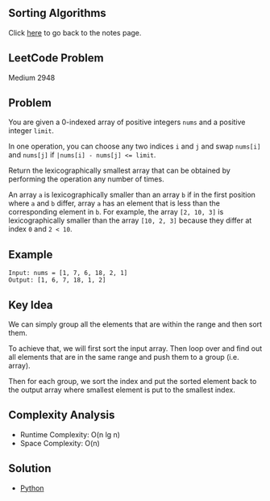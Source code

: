 ## Sorting Algorithms
Click [here](../notes.md) to go back to the notes page.

## LeetCode Problem
Medium 2948

## Problem
You are given a 0-indexed array of positive integers `nums` and a positive integer `limit`.

In one operation, you can choose any two indices `i` and `j` and swap `nums[i]` and `nums[j]` if `|nums[i] - nums[j] <= limit`.

Return the lexicographically smallest array that can be obtained by performing the operation any number of times.

An array `a` is lexicographically smaller than an array `b` if in the first position where `a` and `b` differ, array `a` has an element that is less than the corresponding element in `b`. For example, the array `[2, 10, 3]` is lexicographically smaller than the array `[10, 2, 3]` because they differ at index `0` and `2 < 10`.

## Example
```
Input: nums = [1, 7, 6, 18, 2, 1]
Output: [1, 6, 7, 18, 1, 2]
```

## Key Idea
We can simply group all the elements that are within the range and then sort them.

To achieve that, we will first sort the input array. Then loop over and find out all elements that are in the same range and push them to a group (i.e. array).

Then for each group, we sort the index and put the sorted element back to the output array where smallest element is put to the smallest index.

## Complexity Analysis
- Runtime Complexity: O(n lg n)
- Space Complexity: O(n)

## Solution
- [Python](./solution.py)
